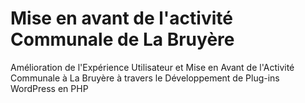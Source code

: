 # Mise en avant de l'activité Communale de La Bruyère
Amélioration de l'Expérience Utilisateur et Mise en Avant de l'Activité Communale à La Bruyère à travers le Développement de Plug-ins WordPress en PHP
